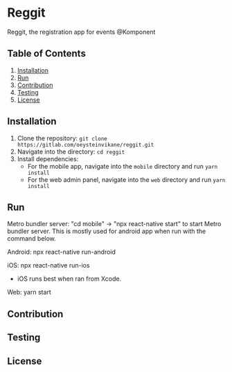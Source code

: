 # Reggit

Reggit, the registration app for events @Komponent

## Table of Contents

1. [Installation](#installation)
2. [Run](#Run)
3. [Contribution](#contribution)
4. [Testing](#testing)
5. [License](#license)

## Installation

1. Clone the repository: `git clone https://gitlab.com/oeysteinvikane/reggit.git`
2. Navigate into the directory: `cd reggit`
3. Install dependencies:
   - For the mobile app, navigate into the `mobile` directory and run `yarn install`
   - For the web admin panel, navigate into the `web` directory and run `yarn install`

## Run

Metro bundler server: "cd mobile" -> "npx react-native start" to start Metro bundler server. This is mostly used for android app
when run with the command below.

Android: npx react-native run-android

iOS: npx react-native run-ios

- iOS runs best when ran from Xcode.

Web: yarn start

## Contribution

## Testing

## License

